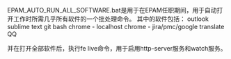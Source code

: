 EPAM_AUTO_RUN_ALL_SOFTWARE.bat是用于在EPAM任职期间，用于自动打开工作时所需几乎所有软件的一个批处理命令。
其中的软件包括：
outlook 
sublime text 
git bash 
chrome - localhost 
chrome - jira/pmc/google translate 
QQ 

并在打开全部软件后，执行fe live命令，用于启用http-server服务和watch服务。